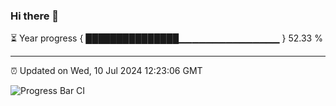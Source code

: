 ### Hi there 👋

⏳ Year progress { ███████████████▁▁▁▁▁▁▁▁▁▁▁▁▁▁▁ } 52.33 %

---

⏰ Updated on Wed, 10 Jul 2024 12:23:06 GMT

![Progress Bar CI](https://github.com/liununu/liununu/workflows/Progress%20Bar%20CI/badge.svg)
